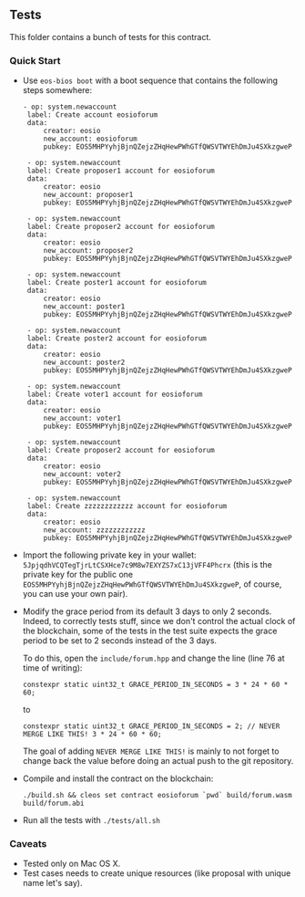 ## Tests

This folder contains a bunch of tests for this contract.

### Quick Start

 * Use `eos-bios boot` with a boot sequence that contains the following steps somewhere:

   ```
   - op: system.newaccount
    label: Create account eosioforum
    data:
        creator: eosio
        new_account: eosioforum
        pubkey: EOS5MHPYyhjBjnQZejzZHqHewPWhGTfQWSVTWYEhDmJu4SXkzgweP

    - op: system.newaccount
    label: Create proposer1 account for eosioforum
    data:
        creator: eosio
        new_account: proposer1
        pubkey: EOS5MHPYyhjBjnQZejzZHqHewPWhGTfQWSVTWYEhDmJu4SXkzgweP

    - op: system.newaccount
    label: Create proposer2 account for eosioforum
    data:
        creator: eosio
        new_account: proposer2
        pubkey: EOS5MHPYyhjBjnQZejzZHqHewPWhGTfQWSVTWYEhDmJu4SXkzgweP

    - op: system.newaccount
    label: Create poster1 account for eosioforum
    data:
        creator: eosio
        new_account: poster1
        pubkey: EOS5MHPYyhjBjnQZejzZHqHewPWhGTfQWSVTWYEhDmJu4SXkzgweP

    - op: system.newaccount
    label: Create poster2 account for eosioforum
    data:
        creator: eosio
        new_account: poster2
        pubkey: EOS5MHPYyhjBjnQZejzZHqHewPWhGTfQWSVTWYEhDmJu4SXkzgweP

    - op: system.newaccount
    label: Create voter1 account for eosioforum
    data:
        creator: eosio
        new_account: voter1
        pubkey: EOS5MHPYyhjBjnQZejzZHqHewPWhGTfQWSVTWYEhDmJu4SXkzgweP

    - op: system.newaccount
    label: Create proposer2 account for eosioforum
    data:
        creator: eosio
        new_account: voter2
        pubkey: EOS5MHPYyhjBjnQZejzZHqHewPWhGTfQWSVTWYEhDmJu4SXkzgweP

    - op: system.newaccount
    label: Create zzzzzzzzzzzz account for eosioforum
    data:
        creator: eosio
        new_account: zzzzzzzzzzzz
        pubkey: EOS5MHPYyhjBjnQZejzZHqHewPWhGTfQWSVTWYEhDmJu4SXkzgweP
    ```

 * Import the following private key in your wallet: `5JpjqdhVCQTegTjrLtCSXHce7c9M8w7EXYZS7xC13jVFF4Phcrx` (this is the private key for the public one `EOS5MHPYyhjBjnQZejzZHqHewPWhGTfQWSVTWYEhDmJu4SXkzgweP`, of course, you can use your own pair).

 * Modify the grace period from its default 3 days to only 2 seconds. Indeed, to correctly tests stuff,
   since we don't control the actual clock of the blockchain, some of the tests in the test suite
   expects the grace period to be set to 2 seconds instead of the 3 days.

   To do this, open the `include/forum.hpp` and change the line (line 76 at time of writing):

   ```
   constexpr static uint32_t GRACE_PERIOD_IN_SECONDS = 3 * 24 * 60 * 60;
   ```

   to

   ```
   constexpr static uint32_t GRACE_PERIOD_IN_SECONDS = 2; // NEVER MERGE LIKE THIS! 3 * 24 * 60 * 60;
   ```

   The goal of adding `NEVER MERGE LIKE THIS!` is mainly to not forget to change back the value before
   doing an actual push to the git repository.

 * Compile and install the contract on the blockchain:

   ```
   ./build.sh && cleos set contract eosioforum `pwd` build/forum.wasm build/forum.abi
   ```

 * Run all the tests with `./tests/all.sh`

### Caveats

 * Tested only on Mac OS X.
 * Test cases needs to create unique resources (like proposal with unique name let's say).
